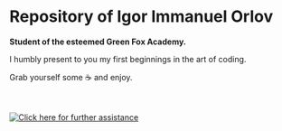 # Repository of Igor Immanuel Orlov 
<strong>Student of the esteemed Green Fox Academy.</strong> 

I humbly present to you my first beginnings in the art of coding.

Grab yourself some :coffee: and enjoy.
<br/><br/><br/>

[![Click here for further assistance](https://img.youtube.com/vi/V2QOPl2VC4Y/0.jpg)](https://youtu.be/dQw4w9WgXcQ)
